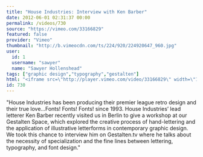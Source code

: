 ```yaml
---
title: "House Industries: Interview with Ken Barber"
date: 2012-06-01 02:31:37 00:00
permalink: /videos/730
source: "https://vimeo.com/33166829"
featured: false
provider: "Vimeo"
thumbnail: "http://b.vimeocdn.com/ts/224/920/224920647_960.jpg"
user:
  id: 1
  username: "sawyer"
  name: "Sawyer Hollenshead"
tags: ["graphic design","typography","gestalten"]
html: "<iframe src=\"http://player.vimeo.com/video/33166829\" width=\"1280\" height=\"720\" frameborder=\"0\" webkitAllowFullScreen mozallowfullscreen allowFullScreen></iframe>"
id: 730
---
```


"House Industries has been producing their premier league retro design and their true love…Fonts! Fonts! Fonts! since 1993. House Industries’ lead letterer Ken Barber recently visited us in Berlin to give a workshop at our Gestalten Space, which explored the creative process of hand-lettering and the application of illustrative letterforms in contemporary graphic design. We took this chance to interview him on Gestalten.tv where he talks about the necessity of specialization and the fine lines between lettering, typography, and font design."